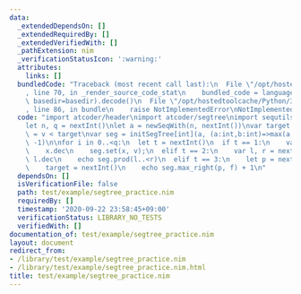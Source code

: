 ```yaml
---
data:
  _extendedDependsOn: []
  _extendedRequiredBy: []
  _extendedVerifiedWith: []
  _pathExtension: nim
  _verificationStatusIcon: ':warning:'
  attributes:
    links: []
  bundledCode: "Traceback (most recent call last):\n  File \"/opt/hostedtoolcache/Python/3.8.5/x64/lib/python3.8/site-packages/onlinejudge_verify/documentation/build.py\"\
    , line 70, in _render_source_code_stat\n    bundled_code = language.bundle(stat.path,\
    \ basedir=basedir).decode()\n  File \"/opt/hostedtoolcache/Python/3.8.5/x64/lib/python3.8/site-packages/onlinejudge_verify/languages/nim.py\"\
    , line 86, in bundle\n    raise NotImplementedError\nNotImplementedError\n"
  code: "import atcoder/header\nimport atcoder/segtree\nimport sequtils, sugar\n\n\
    let n, q = nextInt()\nlet a = newSeqWith(n, nextInt())\nvar target:int\nproc f(v:int):bool\
    \ = v < target\nvar seg = initSegTree[int](a, (a:int,b:int)=>max(a, b), () =>\
    \ -1)\n\nfor i in 0..<q:\n  let t = nextInt()\n  if t == 1:\n    var x, v = nextInt()\n\
    \    x.dec\n    seg.set(x, v);\n  elif t == 2:\n    var l, r = nextInt()\n   \
    \ l.dec\n    echo seg.prod(l..<r)\n  elif t == 3:\n    let p = nextInt() - 1\n\
    \    target = nextInt()\n    echo seg.max_right(p, f) + 1\n"
  dependsOn: []
  isVerificationFile: false
  path: test/example/segtree_practice.nim
  requiredBy: []
  timestamp: '2020-09-22 23:58:45+09:00'
  verificationStatus: LIBRARY_NO_TESTS
  verifiedWith: []
documentation_of: test/example/segtree_practice.nim
layout: document
redirect_from:
- /library/test/example/segtree_practice.nim
- /library/test/example/segtree_practice.nim.html
title: test/example/segtree_practice.nim
---
```

